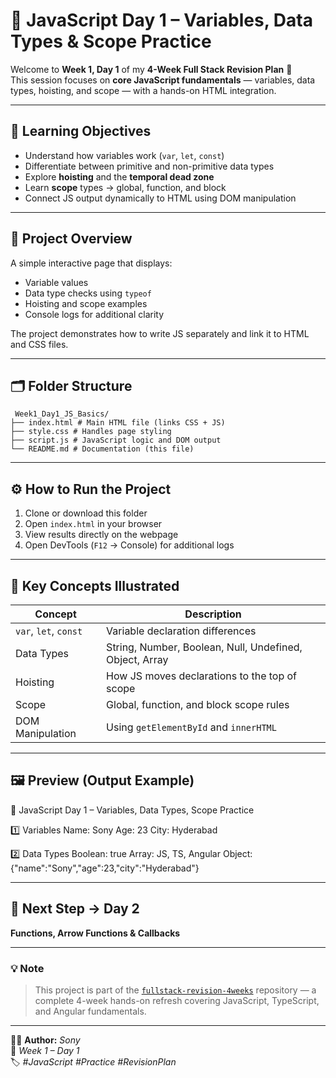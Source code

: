 
# 🌸 JavaScript Day 1 – Variables, Data Types & Scope Practice

Welcome to **Week 1, Day 1** of my **4-Week Full Stack Revision Plan** 🚀  
This session focuses on **core JavaScript fundamentals** — variables, data types, hoisting, and scope — with a hands-on HTML integration.

---

## 🎯 **Learning Objectives**
- Understand how variables work (`var`, `let`, `const`)
- Differentiate between primitive and non-primitive data types
- Explore **hoisting** and the **temporal dead zone**
- Learn **scope** types → global, function, and block
- Connect JS output dynamically to HTML using DOM manipulation

---

## 🧩 **Project Overview**

A simple interactive page that displays:
- Variable values  
- Data type checks using `typeof`  
- Hoisting and scope examples  
- Console logs for additional clarity  

The project demonstrates how to write JS separately and link it to HTML and CSS files.

---

## 🗂️ **Folder Structure**

     Week1_Day1_JS_Basics/
    ├── index.html # Main HTML file (links CSS + JS)
    ├── style.css # Handles page styling
    ├── script.js # JavaScript logic and DOM output
    └── README.md # Documentation (this file)

---

## ⚙️ **How to Run the Project**

1. Clone or download this folder  
2. Open `index.html` in your browser  
3. View results directly on the webpage  
4. Open DevTools (`F12` → Console) for additional logs  

---

## 🧠 **Key Concepts Illustrated**

| Concept | Description |
|----------|--------------|
| `var`, `let`, `const` | Variable declaration differences |
| Data Types | String, Number, Boolean, Null, Undefined, Object, Array |
| Hoisting | How JS moves declarations to the top of scope |
| Scope | Global, function, and block scope rules |
| DOM Manipulation | Using `getElementById` and `innerHTML` |

---

## 🖼️ **Preview (Output Example)**

🌸 JavaScript Day 1 – Variables, Data Types, Scope Practice

1️⃣ Variables
Name: Sony
Age: 23
City: Hyderabad

2️⃣ Data Types
Boolean: true
Array: JS, TS, Angular
Object: {"name":"Sony","age":23,"city":"Hyderabad"}

---

## 🧩 **Next Step → Day 2**
**Functions, Arrow Functions & Callbacks**

---

### 💡 **Note**
> This project is part of the [`fullstack-revision-4weeks`](https://github.com/sony/fullstack-revision-4weeks) repository — a complete 4-week hands-on refresh covering JavaScript, TypeScript, and Angular fundamentals.

---

👩‍💻 **Author:** *Sony*  
📅 *Week 1 – Day 1*  
🏷️ *#JavaScript #Practice #RevisionPlan*
